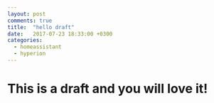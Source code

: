 ```yaml
---
layout: post
comments: true
title:  "hello draft"
date:   2017-07-23 18:33:00 +0300
categories:
  - homeassistant
  - hyperion
---
```


# This is a draft and you will love it!
